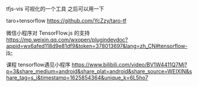 tfjs-vis 可视化的一个工具 之后可以用一下

taro+tensorflow https://github.com/YcZzy/taro-tf

微信小程序对 TensorFlow.js 的支持 https://mp.weixin.qq.com/wxopen/plugindevdoc?appid=wx6afed118d9e81df9&token=378013697&lang=zh_CN#tensorflow-js-

课程 tensorflow遇见小程序 https://www.bilibili.com/video/BV1W4411Q7Mj?p=3&share_medium=android&share_plat=android&share_source=WEIXIN&share_tag=s_i&timestamp=1625854364&unique_k=6L5ho7